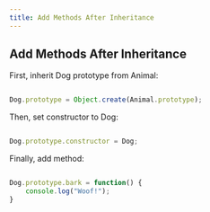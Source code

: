 ```yaml
---
title: Add Methods After Inheritance
---
```

## Add Methods After Inheritance

First, inherit Dog prototype from Animal:



```javascript

Dog.prototype = Object.create(Animal.prototype);
```


Then, set constructor to Dog:

```javascript

Dog.prototype.constructor = Dog;
```

Finally, add method:

```javascript

Dog.prototype.bark = function() {
    console.log("Woof!");
}
```

<!-- The article goes here, in GitHub-flavored Markdown. Feel free to add YouTube videos, images, and CodePen/JSBin embeds  -->
